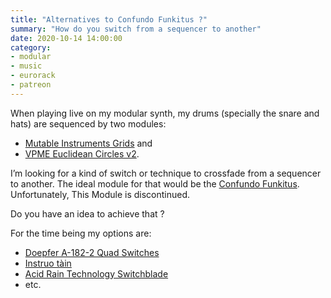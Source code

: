 ```yaml
---
title: "Alternatives to Confundo Funkitus ?"
summary: "How do you switch from a sequencer to another"
date: 2020-10-14 14:00:00
category:
- modular
- music
- eurorack
- patreon
---
```


When playing live on my modular synth, my drums (specially the snare and hats) are sequenced by two modules: 

- [Mutable Instruments Grids](https://mutable-instruments.net/modules/grids/) and 
- [VPME Euclidean Circles v2](http://vpme.de/euclidean-circles/). 

I’m looking for a kind of switch or technique to crossfade from a sequencer to another. The ideal module for that would be the [Confundo Funkitus](https://www.modulargrid.net/e/noise-engineering-confundo-funkitus-). Unfortunately, This Module is discontinued.

Do you have an idea to achieve that ?

For the time being my options are:

- [Doepfer A-182-2 Quad Switches](http://www.doepfer.de/a1822.htm)
- [Instruo tàin](https://www.instruomodular.com/product/tain/)
- [Acid Rain Technology Switchblade](https://acidraintechnology.com/products/switchblade)
- etc.
